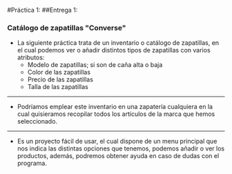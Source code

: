 #Práctica 1:
##Entrega 1:
### Catálogo de zapatillas "Converse" 

* La siguiente práctica trata de un inventario o catálogo de zapatillas, en el cual podemos ver o añadir distintos tipos de zapatillas con varios atributos:
  * Modelo de zapatillas; si son de caña alta o baja
  * Color de las zapatillas
  * Precio de las zapatillas
  * Talla de las zapatillas
-----
* Podríamos emplear este inventario en una zapatería cualquiera en la cual quisieramos recopilar todos los artículos de la marca que hemos seleccionado. 
-----
* Es un proyecto fácil de usar, el cual dispone de un menu principal que nos indica las distintas opciones que tenemos, podemos añadir o ver los productos, además, podremos obtener ayuda en caso de dudas con el programa. 
